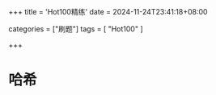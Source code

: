 +++
title = 'Hot100精练'
date = 2024-11-24T23:41:18+08:00



categories = ["刷题"]
tags = [ "Hot100"  ]

+++



# 哈希







